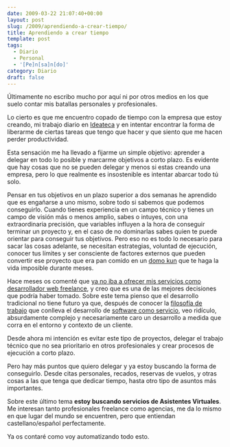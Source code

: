 ```yaml
---
date: 2009-03-22 21:07:40+00:00
layout: post
slug: /2009/aprendiendo-a-crear-tiempo/
title: Aprendiendo a crear tiempo
template: post
tags:
  - Diario
  - Personal
  - '[Pe]n[sa]n[do]'
category: Diario
draft: false
---
```


Últimamente no escribo mucho por aquí ni por otros medios en los que suelo contar mis batallas personales y profesionales.

Lo cierto es que me encuentro copado de tiempo con la empresa que estoy creando, mi trabajo diario en [Ideateca](http://ideateca.es) y en intentar encontrar la forma de liberarme de ciertas tareas que tengo que hacer y que siento que me hacen perder productividad.

Esta sensación me ha llevado a fijarme un simple objetivo: aprender a delegar en todo lo posible y marcarme objetivos a corto plazo. Es evidente que hay cosas que no se pueden delegar y menos si estas creando una empresa, pero lo que realmente es insostenible es intentar abarcar todo tú solo.

Pensar en tus objetivos en un plazo superior a dos semanas he aprendido que es engañarse a uno mismo, sobre todo si sabemos que podemos conseguirlo. Cuando tienes experiencia en un campo técnico y tienes un campo de visión más o menos amplio, sabes o intuyes, con una extraordinaria precisión, que variables influyen a la hora de conseguir terminar un proyecto y, en el caso de no dominarlas sabes quien te puede orientar para conseguir tus objetivos. Pero eso no es todo lo necesario para sacar las cosas adelante, se necesitan estrategias, voluntad de ejecución, conocer tus límites y ser consciente de factores externos que pueden convertir ese proyecto que era pan comido en un [domo kun](http://es.wikipedia.org/wiki/Domo-kun) que te haga la vida imposible durante meses.

Hace meses os comenté que [ya no iba a ofrecer mis servicios como desarrollador web freelance](/2008/12/01/ya-no-hago-desarrollo-web-freelance-y-otros-cambios/), y creo que es una de las mejores decisiones que podría haber tomado. Sobre este tema pienso que el desarrollo tradicional no tiene futuro ya que, después de conocer la [filosofía de trabajo](https://gettingreal.37signals.com/) que conlleva el desarrollo de [software como servicio](http://es.wikipedia.org/wiki/Software_como_servicio), veo ridículo, absurdamente complejo y necesariamente caro un desarrollo a medida que corra en el entorno y contexto de un cliente.

Desde ahora mi intención es evitar este tipo de proyectos, delegar el trabajo técnico que no sea prioritario en otros profesionales y crear procesos de ejecución a corto plazo.

Pero hay más puntos que quiero delegar y ya estoy buscando la forma de conseguirlo. Desde citas personales, recados, reservas de vuelos, y otras cosas a las que tenga que dedicar tiempo, hasta otro tipo de asuntos más importantes.

Sobre este último tema **estoy buscando servicios de Asistentes Virtuales**. Me interesan tanto profesionales freelance como agencias, me da lo mismo en que lugar del mundo se encuentren, pero que entiendan castellano/español perfectamente.

Ya os contaré como voy automatizando todo esto.
